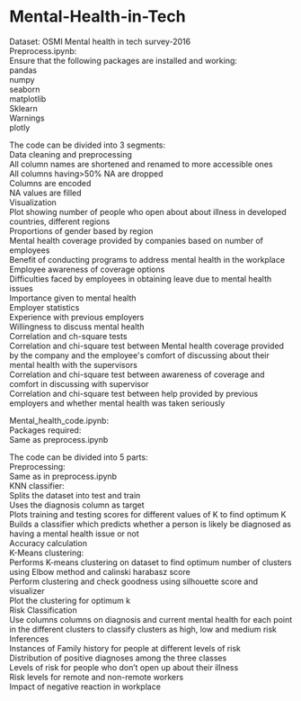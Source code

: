 # Mental-Health-in-Tech
Dataset: OSMI Mental health in tech survey-2016<br />
Preprocess.ipynb:<br />
Ensure that the following packages are installed and working:<br /> 
pandas<br />
numpy<br />
seaborn<br />
matplotlib<br />
Sklearn<br />
Warnings<br />
plotly<br />

The code can be divided into 3 segments:<br />
Data cleaning and preprocessing<br />
All column names are shortened and renamed to more accessible ones<br />
All columns having>50% NA are dropped<br />
Columns are encoded <br />
NA values are filled<br />
Visualization<br />
Plot showing number of people who open about about illness in developed countries, different regions<br />
Proportions of gender based by region<br />
Mental health coverage provided by companies based on number of employees<br />
Benefit of conducting programs to address mental health in the workplace<br />
Employee awareness of coverage options<br />
Difficulties faced by employees in obtaining leave due to mental health issues<br />
Importance given to mental health<br />
Employer statistics<br />
Experience with previous employers<br />
Willingness to discuss mental health<br />
Correlation and ch-square tests<br />
Correlation and chi-square test between Mental health coverage provided by the company and the employee's comfort of discussing about their mental health with the supervisors<br />
Correlation and chi-square test between awareness of coverage and comfort in discussing with supervisor<br />
Correlation and chi-square test between help provided by previous employers and whether mental health was taken seriously<br />

Mental_health_code.ipynb:<br />
Packages required:<br />
Same as preprocess.ipynb<br /> 

The code can be divided into 5 parts: <br />
Preprocessing:<br />
Same as in preprocess.ipynb <br />
KNN classifier:<br />
Splits the dataset into test and train <br />
Uses the diagnosis column as target <br />
Plots training and testing scores for different values of K to find optimum K <br />
Builds a classifier which predicts whether a person is likely be diagnosed as having a mental health issue or not<br />
Accuracy calculation<br />
K-Means clustering:<br />
Performs K-means clustering on dataset to find optimum number of clusters using Elbow method and calinski harabasz score<br />
Perform clustering and check goodness using silhouette score and visualizer<br />
Plot the clustering for optimum k<br />
Risk Classification<br />
Use columns columns on diagnosis and current mental health for each point in the different clusters to classify clusters as high, low and medium risk<br />
Inferences<br />
Instances of Family history for people at different levels of risk<br />
Distribution of positive diagnoses among the three classes<br />
Levels of risk for people who don’t open up about their illness<br />
Risk levels for remote and non-remote workers<br />
Impact of negative reaction in workplace<br />







